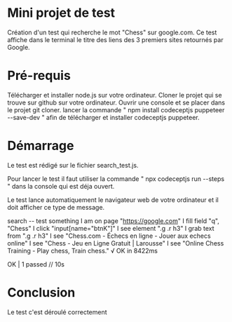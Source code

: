 # Mini projet de test

Création d'un test qui recherche le mot "Chess" sur google.com.
Ce test affiche dans le terminal le titre des liens des 3 premiers sites retournés par Google.


# Pré-requis

Télécharger et installer node.js sur votre ordinateur.
Cloner le projet qui se trouve sur github sur votre ordinateur.
Ouvrir une console et se placer dans le projet git cloner.
lancer la commande " npm install codeceptjs puppeteer --save-dev " afin de télécharger et installer codeceptjs puppeteer.


# Démarrage

Le test est rédigé sur le fichier search_test.js.

Pour lancer le test il faut utiliser la commande " npx codeceptjs run --steps " dans la console qui est déja ouvert.

Le test lance automatiquement le navigateur web de votre ordinateur et il doit afficher ce type de message.

search --
  test something
    I am on page "https://google.com"
    I fill field "q", "Chess"
    I click "input[name="btnK"]"
    I see element ".g .r h3"
    I grab text from ".g .r h3"
    I see "Chess.com - Échecs en ligne - Jouer aux echecs online"
    I see "Chess - Jeu en Ligne Gratuit | Larousse"
    I see "Online Chess Training - Play chess, Train chess."
  √ OK in 8422ms


  OK  | 1 passed   // 10s

 
# Conclusion 

Le test c'est déroulé correctement 


